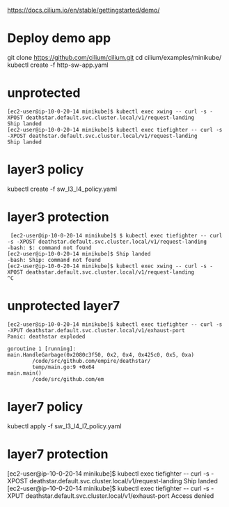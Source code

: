https://docs.cilium.io/en/stable/gettingstarted/demo/

# Deploy demo app

git clone https://github.com/cilium/cilium.git
cd cilium/examples/minikube/
kubectl create -f http-sw-app.yaml

# unprotected

```
[ec2-user@ip-10-0-20-14 minikube]$ kubectl exec xwing -- curl -s -XPOST deathstar.default.svc.cluster.local/v1/request-landing
Ship landed
[ec2-user@ip-10-0-20-14 minikube]$ kubectl exec tiefighter -- curl -s -XPOST deathstar.default.svc.cluster.local/v1/request-landing
Ship landed
```

# layer3 policy

 kubectl create -f sw_l3_l4_policy.yaml

# layer3 protection

```
 [ec2-user@ip-10-0-20-14 minikube]$ $ kubectl exec tiefighter -- curl -s -XPOST deathstar.default.svc.cluster.local/v1/request-landing
-bash: $: command not found
[ec2-user@ip-10-0-20-14 minikube]$ Ship landed
-bash: Ship: command not found
[ec2-user@ip-10-0-20-14 minikube]$ kubectl exec xwing -- curl -s -XPOST deathstar.default.svc.cluster.local/v1/request-landing
^C
```

# unprotected layer7 

```
[ec2-user@ip-10-0-20-14 minikube]$ kubectl exec tiefighter -- curl -s -XPUT deathstar.default.svc.cluster.local/v1/exhaust-port
Panic: deathstar exploded

goroutine 1 [running]:
main.HandleGarbage(0x2080c3f50, 0x2, 0x4, 0x425c0, 0x5, 0xa)
        /code/src/github.com/empire/deathstar/
        temp/main.go:9 +0x64
main.main()
        /code/src/github.com/em
```

# layer7 policy

kubectl apply -f sw_l3_l4_l7_policy.yaml

# layer7 protection

[ec2-user@ip-10-0-20-14 minikube]$ kubectl exec tiefighter -- curl -s -XPOST deathstar.default.svc.cluster.local/v1/request-landing
Ship landed
[ec2-user@ip-10-0-20-14 minikube]$ kubectl exec tiefighter -- curl -s -XPUT deathstar.default.svc.cluster.local/v1/exhaust-port
Access denied
